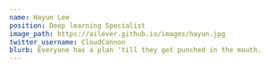 ```yaml
---
name: Hayun Lee
position: Deep learning Specialist
image_path: https://ailever.github.io/images/hayun.jpg
twitter_username: CloudCannon
blurb: Everyone has a plan 'till they get punched in the mouth.
---
```

